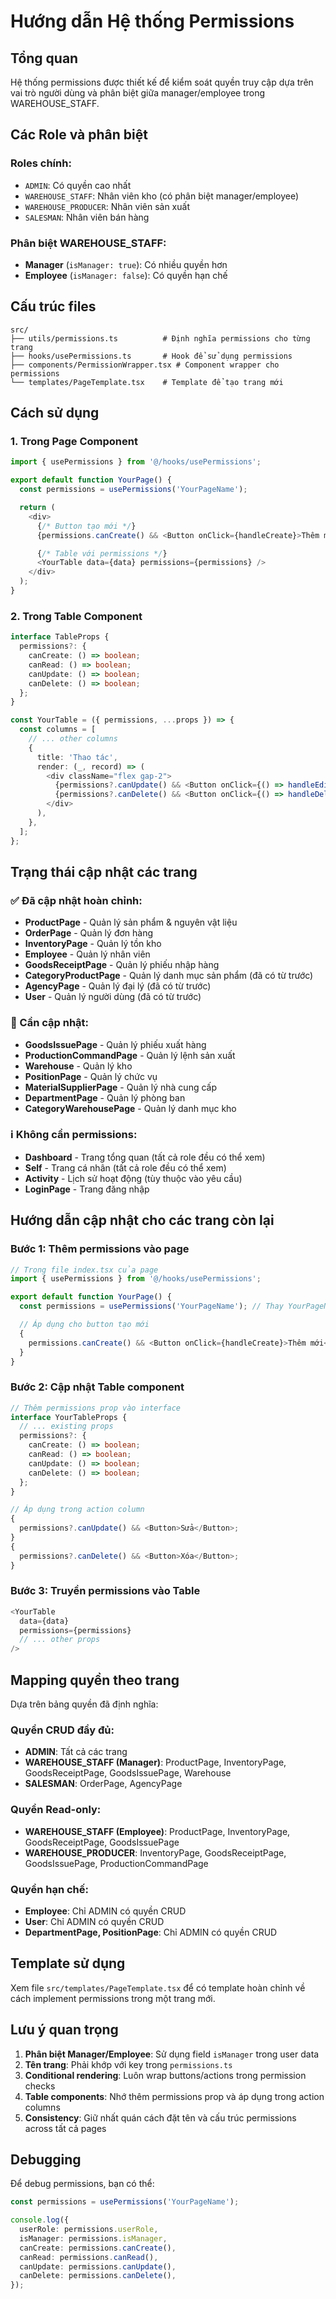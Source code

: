 # Hướng dẫn Hệ thống Permissions

## Tổng quan

Hệ thống permissions được thiết kế để kiểm soát quyền truy cập dựa trên vai trò người dùng và phân biệt giữa manager/employee trong WAREHOUSE_STAFF.

## Các Role và phân biệt

### Roles chính:

- `ADMIN`: Có quyền cao nhất
- `WAREHOUSE_STAFF`: Nhân viên kho (có phân biệt manager/employee)
- `WAREHOUSE_PRODUCER`: Nhân viên sản xuất
- `SALESMAN`: Nhân viên bán hàng

### Phân biệt WAREHOUSE_STAFF:

- **Manager** (`isManager: true`): Có nhiều quyền hơn
- **Employee** (`isManager: false`): Có quyền hạn chế

## Cấu trúc files

```
src/
├── utils/permissions.ts          # Định nghĩa permissions cho từng trang
├── hooks/usePermissions.ts       # Hook để sử dụng permissions
├── components/PermissionWrapper.tsx # Component wrapper cho permissions
└── templates/PageTemplate.tsx    # Template để tạo trang mới
```

## Cách sử dụng

### 1. Trong Page Component

```typescript
import { usePermissions } from '@/hooks/usePermissions';

export default function YourPage() {
  const permissions = usePermissions('YourPageName');

  return (
    <div>
      {/* Button tạo mới */}
      {permissions.canCreate() && <Button onClick={handleCreate}>Thêm mới</Button>}

      {/* Table với permissions */}
      <YourTable data={data} permissions={permissions} />
    </div>
  );
}
```

### 2. Trong Table Component

```typescript
interface TableProps {
  permissions?: {
    canCreate: () => boolean;
    canRead: () => boolean;
    canUpdate: () => boolean;
    canDelete: () => boolean;
  };
}

const YourTable = ({ permissions, ...props }) => {
  const columns = [
    // ... other columns
    {
      title: 'Thao tác',
      render: (_, record) => (
        <div className="flex gap-2">
          {permissions?.canUpdate() && <Button onClick={() => handleEdit(record)}>Sửa</Button>}
          {permissions?.canDelete() && <Button onClick={() => handleDelete(record)}>Xóa</Button>}
        </div>
      ),
    },
  ];
};
```

## Trạng thái cập nhật các trang

### ✅ Đã cập nhật hoàn chỉnh:

- **ProductPage** - Quản lý sản phẩm & nguyên vật liệu
- **OrderPage** - Quản lý đơn hàng
- **InventoryPage** - Quản lý tồn kho
- **Employee** - Quản lý nhân viên
- **GoodsReceiptPage** - Quản lý phiếu nhập hàng
- **CategoryProductPage** - Quản lý danh mục sản phẩm (đã có từ trước)
- **AgencyPage** - Quản lý đại lý (đã có từ trước)
- **User** - Quản lý người dùng (đã có từ trước)

### 🔄 Cần cập nhật:

- **GoodsIssuePage** - Quản lý phiếu xuất hàng
- **ProductionCommandPage** - Quản lý lệnh sản xuất
- **Warehouse** - Quản lý kho
- **PositionPage** - Quản lý chức vụ
- **MaterialSupplierPage** - Quản lý nhà cung cấp
- **DepartmentPage** - Quản lý phòng ban
- **CategoryWarehousePage** - Quản lý danh mục kho

### ℹ️ Không cần permissions:

- **Dashboard** - Trang tổng quan (tất cả role đều có thể xem)
- **Self** - Trang cá nhân (tất cả role đều có thể xem)
- **Activity** - Lịch sử hoạt động (tùy thuộc vào yêu cầu)
- **LoginPage** - Trang đăng nhập

## Hướng dẫn cập nhật cho các trang còn lại

### Bước 1: Thêm permissions vào page

```typescript
// Trong file index.tsx của page
import { usePermissions } from '@/hooks/usePermissions';

export default function YourPage() {
  const permissions = usePermissions('YourPageName'); // Thay YourPageName

  // Áp dụng cho button tạo mới
  {
    permissions.canCreate() && <Button onClick={handleCreate}>Thêm mới</Button>;
  }
}
```

### Bước 2: Cập nhật Table component

```typescript
// Thêm permissions prop vào interface
interface YourTableProps {
  // ... existing props
  permissions?: {
    canCreate: () => boolean;
    canRead: () => boolean;
    canUpdate: () => boolean;
    canDelete: () => boolean;
  };
}

// Áp dụng trong action column
{
  permissions?.canUpdate() && <Button>Sửa</Button>;
}
{
  permissions?.canDelete() && <Button>Xóa</Button>;
}
```

### Bước 3: Truyền permissions vào Table

```typescript
<YourTable
  data={data}
  permissions={permissions}
  // ... other props
/>
```

## Mapping quyền theo trang

Dựa trên bảng quyền đã định nghĩa:

### Quyền CRUD đầy đủ:

- **ADMIN**: Tất cả các trang
- **WAREHOUSE_STAFF (Manager)**: ProductPage, InventoryPage, GoodsReceiptPage, GoodsIssuePage, Warehouse
- **SALESMAN**: OrderPage, AgencyPage

### Quyền Read-only:

- **WAREHOUSE_STAFF (Employee)**: ProductPage, InventoryPage, GoodsReceiptPage, GoodsIssuePage
- **WAREHOUSE_PRODUCER**: InventoryPage, GoodsReceiptPage, GoodsIssuePage, ProductionCommandPage

### Quyền hạn chế:

- **Employee**: Chỉ ADMIN có quyền CRUD
- **User**: Chỉ ADMIN có quyền CRUD
- **DepartmentPage, PositionPage**: Chỉ ADMIN có quyền CRUD

## Template sử dụng

Xem file `src/templates/PageTemplate.tsx` để có template hoàn chỉnh về cách implement permissions trong một trang mới.

## Lưu ý quan trọng

1. **Phân biệt Manager/Employee**: Sử dụng field `isManager` trong user data
2. **Tên trang**: Phải khớp với key trong `permissions.ts`
3. **Conditional rendering**: Luôn wrap buttons/actions trong permission checks
4. **Table components**: Nhớ thêm permissions prop và áp dụng trong action columns
5. **Consistency**: Giữ nhất quán cách đặt tên và cấu trúc permissions across tất cả pages

## Debugging

Để debug permissions, bạn có thể:

```typescript
const permissions = usePermissions('YourPageName');

console.log({
  userRole: permissions.userRole,
  isManager: permissions.isManager,
  canCreate: permissions.canCreate(),
  canRead: permissions.canRead(),
  canUpdate: permissions.canUpdate(),
  canDelete: permissions.canDelete(),
});
```
